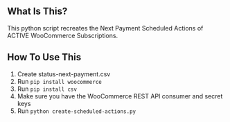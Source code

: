 What Is This?
-------------

This python script recreates the Next Payment Scheduled Actions of ACTIVE WooCommerce Subscriptions.

How To Use This
---------------

1. Create status-next-payment.csv
2. Run `pip install woocommerce`
3. Run `pip install csv`
4. Make sure you have the WooCommerce REST API consumer and secret keys
5. Run `python create-scheduled-actions.py`
